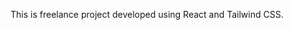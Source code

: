 This is freelance project developed using React and Tailwind CSS.

<!-- For hosting on gitHub pages -->
<!-- In vite.config.js file, add the following -->
<!-- export default defineConfig({
  plugins: [react()],
  base: "/matrix-fitness/", <--------Add base
}); -->

<!-- In package.json -->
<!-- Add homepage at the top -->
<!-- "homepage": "https://srk5121.github.io/matrix-fitness", -->
<!-- Add below scripts in scripts object -->
<!-- "predeploy": "npm run build", -->
<!-- "deploy": "gh-pages -d dist", -->
